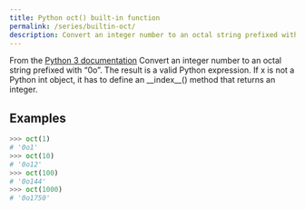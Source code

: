 ```yaml
---
title: Python oct() built-in function
permalink: /series/builtin-oct/
description: Convert an integer number to an octal string prefixed with “0o”. The result is a valid Python expression. If x is not a Python int object, it has to define an __index__() method that returns an integer.
---
```



<base-disclaimer>
  <base-disclaimer-title>
    From the <a target="_blank" href="https://docs.python.org/3/library/functions.html#oct">Python 3 documentation</a>
  </base-disclaimer-title>
  <base-disclaimer-content>
   Convert an integer number to an octal string prefixed with “0o”. The result is a valid Python expression. If x is not a Python int object, it has to define an __index__() method that returns an integer.
  </base-disclaimer-content>
</base-disclaimer>

## Examples

```python
>>> oct(1)
# '0o1'
>>> oct(10)
# '0o12'
>>> oct(100)
# '0o144'
>>> oct(1000)
# '0o1750'
```

<!-- remove this tag to start editing this page -->
<empty-section />
<!-- remove this tag to start editing this page -->
